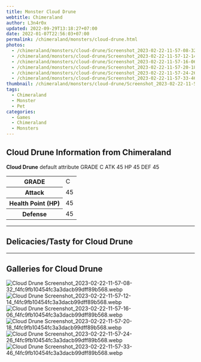 ```yaml
---
title: Monster Cloud Drune
webtitle: Chimeraland
author: L3n4r0x
updated: 2022-09-29T13:18:27+07:00
date: 2022-01-07T22:56:03+07:00
permalink: /chimeraland/monsters/cloud-drune.html
photos:
  - /chimeraland/monsters/cloud-drune/Screenshot_2023-02-22-11-57-08-32_f4fc9fb10454fc3a3dacb99dff89b568.webp
  - /chimeraland/monsters/cloud-drune/Screenshot_2023-02-22-11-57-12-14_f4fc9fb10454fc3a3dacb99dff89b568.webp
  - /chimeraland/monsters/cloud-drune/Screenshot_2023-02-22-11-57-16-06_f4fc9fb10454fc3a3dacb99dff89b568.webp
  - /chimeraland/monsters/cloud-drune/Screenshot_2023-02-22-11-57-20-18_f4fc9fb10454fc3a3dacb99dff89b568.webp
  - /chimeraland/monsters/cloud-drune/Screenshot_2023-02-22-11-57-24-26_f4fc9fb10454fc3a3dacb99dff89b568.webp
  - /chimeraland/monsters/cloud-drune/Screenshot_2023-02-22-11-57-33-46_f4fc9fb10454fc3a3dacb99dff89b568.webp
thumbnail: /chimeraland/monsters/cloud-drune/Screenshot_2023-02-22-11-57-08-32_f4fc9fb10454fc3a3dacb99dff89b568.webp
tags:
  - Chimeraland
  - Monster
  - Pet
categories:
  - Games
  - Chimeraland
  - Monsters
---
```


<section id="bootstrap-wrapper"><link rel="stylesheet" href="https://rawcdn.githack.com/dimaslanjaka/Web-Manajemen/0c3b5aa1813bd4abcd2c11bf3e37928b15c28664/css/bootstrap-5-3-0-alpha3-wrapper.css"/><h2>Cloud Drune Information from Chimeraland</h2><p><b>Cloud Drune</b> default attribute GRADE C ATK 45 HP 45 DEF 45<table><tr><th>GRADE</th><td>C</td></tr><tr><th>Attack</th><td>45</td></tr><tr><th>Health Point (HP)</th><td>45</td></tr><tr><th>Defense</th><td>45</td></tr></table></p><hr/><h2>Delicacies/Tasty for Cloud Drune</h2><hr/><div id="gallery"><h2>Galleries for Cloud Drune</h2><div class="row"><div class="col-lg-6 col-12"><img src="/chimeraland/monsters/cloud-drune/Screenshot_2023-02-22-11-57-08-32_f4fc9fb10454fc3a3dacb99dff89b568.webp" alt="Cloud Drune Screenshot_2023-02-22-11-57-08-32_f4fc9fb10454fc3a3dacb99dff89b568.webp"/></div><div class="col-lg-6 col-12"><img src="/chimeraland/monsters/cloud-drune/Screenshot_2023-02-22-11-57-12-14_f4fc9fb10454fc3a3dacb99dff89b568.webp" alt="Cloud Drune Screenshot_2023-02-22-11-57-12-14_f4fc9fb10454fc3a3dacb99dff89b568.webp"/></div><div class="col-lg-6 col-12"><img src="/chimeraland/monsters/cloud-drune/Screenshot_2023-02-22-11-57-16-06_f4fc9fb10454fc3a3dacb99dff89b568.webp" alt="Cloud Drune Screenshot_2023-02-22-11-57-16-06_f4fc9fb10454fc3a3dacb99dff89b568.webp"/></div><div class="col-lg-6 col-12"><img src="/chimeraland/monsters/cloud-drune/Screenshot_2023-02-22-11-57-20-18_f4fc9fb10454fc3a3dacb99dff89b568.webp" alt="Cloud Drune Screenshot_2023-02-22-11-57-20-18_f4fc9fb10454fc3a3dacb99dff89b568.webp"/></div><div class="col-lg-6 col-12"><img src="/chimeraland/monsters/cloud-drune/Screenshot_2023-02-22-11-57-24-26_f4fc9fb10454fc3a3dacb99dff89b568.webp" alt="Cloud Drune Screenshot_2023-02-22-11-57-24-26_f4fc9fb10454fc3a3dacb99dff89b568.webp"/></div><div class="col-lg-6 col-12"><img src="/chimeraland/monsters/cloud-drune/Screenshot_2023-02-22-11-57-33-46_f4fc9fb10454fc3a3dacb99dff89b568.webp" alt="Cloud Drune Screenshot_2023-02-22-11-57-33-46_f4fc9fb10454fc3a3dacb99dff89b568.webp"/></div></div></div></section>